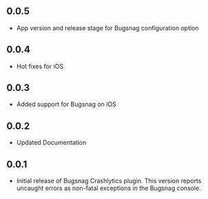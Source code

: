 ## 0.0.5

* App version and release stage for Bugsnag configuration option

## 0.0.4

* Hot fixes for iOS

## 0.0.3

* Added support for Bugsnag on iOS

## 0.0.2

* Updated Documentation

## 0.0.1

* Initial release of Bugsnag Crashlytics plugin.
This version reports uncaught errors as non-fatal exceptions in the
Bugsnag console.
